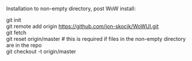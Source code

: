 Installation to non-empty directory, post WoW install:  

git init  
git remote add origin https://github.com/jon-skocik/WoWUI.git  
git fetch  
git reset origin/master  # this is required if files in the non-empty directory are in the repo  
git checkout -t origin/master  
